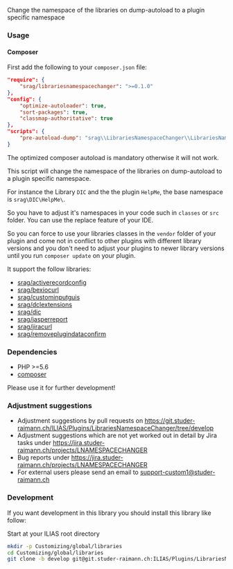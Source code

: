 Change the namespace of the libraries on dump-autoload to a plugin specific namespace

### Usage

#### Composer
First add the following to your `composer.json` file:
```json
"require": {
    "srag/librariesnamespacechanger": ">=0.1.0"
},
"config": {
    "optimize-autoloader": true,
    "sort-packages": true,
    "classmap-authoritative": true
},
"scripts": {
    "pre-autoload-dump": "srag\\LibrariesNamespaceChanger\\LibrariesNamespaceChanger::rewriteLibrariesNamespaces"
}
```

The optimized composer autoload is mandatory otherwise it will not work.

This script will change the namespace of the libraries on dump-autoload to a plugin specific namespace.

For instance the Library `DIC` and the the plugin `HelpMe`, the base namespace is `srag\DIC\HelpMe\`.

So you have to adjust it's namespaces in your code such in `classes` or `src` folder. You can use the replace feature of your IDE.

So you can force to use your libraries classes in the `vendor` folder of your plugin and come not in conflict to other plugins with different library versions and you don't need to adjust your plugins to newer library versions until you run `composer update` on your plugin.

It support the follow libraries:
* [srag/activerecordconfig](https://packagist.org/packages/srag/activerecordconfig)
* [srag/bexiocurl](https://packagist.org/packages/srag/bexiocurl)
* [srag/custominputguis](https://packagist.org/packages/srag/custominputguis)
* [srag/dclextensions](https://packagist.org/packages/srag/dclextension)
* [srag/dic](https://packagist.org/packages/srag/dic)
* [srag/jasperreport](https://packagist.org/packages/srag/jasperreport)
* [srag/jiracurl](https://packagist.org/packages/srag/jiracurl)
* [srag/removeplugindataconfirm](https://packagist.org/packages/srag/removeplugindataconfirm)

### Dependencies
* PHP >=5.6
* [composer](https://getcomposer.org)

Please use it for further development!

### Adjustment suggestions
* Adjustment suggestions by pull requests on https://git.studer-raimann.ch/ILIAS/Plugins/LibrariesNamespaceChanger/tree/develop
* Adjustment suggestions which are not yet worked out in detail by Jira tasks under https://jira.studer-raimann.ch/projects/LNAMESPACECHANGER
* Bug reports under https://jira.studer-raimann.ch/projects/LNAMESPACECHANGER
* For external users please send an email to support-custom1@studer-raimann.ch

### Development
If you want development in this library you should install this library like follow:

Start at your ILIAS root directory
```bash
mkdir -p Customizing/global/libraries
cd Customizing/global/libraries
git clone -b develop git@git.studer-raimann.ch:ILIAS/Plugins/LibrariesNamespaceChanger.git LibrariesNamespaceChanger
```
